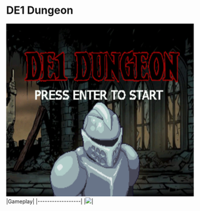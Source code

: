 # DE1 Dungeon
<img src="https://github.com/davidtran001/DE1_Dungeon/blob/main/images/title.png?raw=true" width="640" height="465">
|Gameplay|
|------------------|
|<img src="![image](https://user-images.githubusercontent.com/46908974/163675439-e1279ec8-b024-48cf-b438-154d630345bf.png)">|
